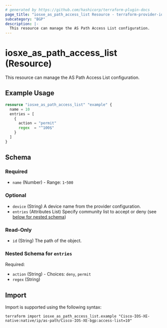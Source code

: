 ```yaml
---
# generated by https://github.com/hashicorp/terraform-plugin-docs
page_title: "iosxe_as_path_access_list Resource - terraform-provider-iosxe"
subcategory: "BGP"
description: |-
  This resource can manage the AS Path Access List configuration.
---
```


# iosxe_as_path_access_list (Resource)

This resource can manage the AS Path Access List configuration.

## Example Usage

```terraform
resource "iosxe_as_path_access_list" "example" {
  name = 10
  entries = [
    {
      action = "permit"
      regex  = "^100$"
    }
  ]
}
```

<!-- schema generated by tfplugindocs -->
## Schema

### Required

- `name` (Number) - Range: `1`-`500`

### Optional

- `device` (String) A device name from the provider configuration.
- `entries` (Attributes List) Specify community list to accept or deny (see [below for nested schema](#nestedatt--entries))

### Read-Only

- `id` (String) The path of the object.

<a id="nestedatt--entries"></a>
### Nested Schema for `entries`

Required:

- `action` (String) - Choices: `deny`, `permit`
- `regex` (String)

## Import

Import is supported using the following syntax:

```shell
terraform import iosxe_as_path_access_list.example "Cisco-IOS-XE-native:native/ip/as-path/Cisco-IOS-XE-bgp:access-list=10"
```
